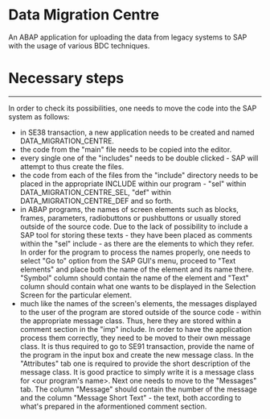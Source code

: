 # Data Migration Centre
An ABAP application for uploading the data from legacy systems to SAP with the usage of various BDC techniques.

# Necessary steps

---
In order to check its possibilities, one needs to move the code into the SAP system as follows:
- in SE38 transaction, a new application needs to be created and named DATA_MIGRATION_CENTRE.
- the code from the "main" file needs to be copied into the editor.
- every single one of the "includes" needs to be double clicked - SAP will attempt to thus create the files.
- the code from each of the files from the "include" directory needs to be placed in the appropriate INCLUDE within our program - "sel" within
DATA_MIGRATION_CENTRE_SEL, "def" within DATA_MIGRATION_CENTRE_DEF and so forth. 
- in ABAP programs, the names of screen elements such as blocks, frames, parameters, radiobuttons or pushbuttons or usually stored outside of the source code. Due to the lack of possibility to include a SAP tool for storing these texts - they have been placed as comments within the "sel" include - as there are the elements to which they refer. In order for the program to process the names properly, one needs to select "Go to" option from the SAP GUI's menu, proceed to "Text elements" and place both the name of the element and its name there. "Symbol" column should contain the name of the element and "Text" column should contain what one wants to be displayed in the Selection Screen for the particular element.
- much like the names of the screen's elements, the messages displayed to the user of the program are stored outside of the source code - within the appropriate message class. Thus, here they are stored within a comment section in the "imp" include. In order to have the application process them correctly, they need to be moved to their own message class. It is thus required to go to SE91 transaction, provide the name of the program in the input box and create the new message class. In the "Attributes" tab one is required to provide the short description of the message class. It is good practice to simply write it is a message class for <our program's name>. Next one needs to move to the "Messages" tab. The column "Message" should contain the number of the message and the column "Message Short Text" - the text, both according to what's prepared in the aformentioned comment section. 
